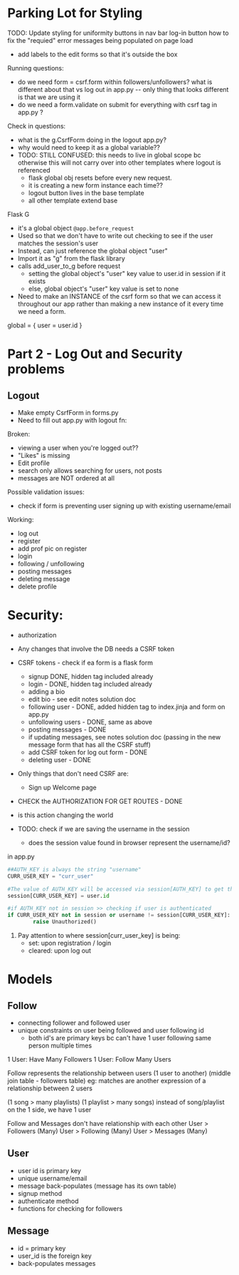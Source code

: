 
# Parking Lot for Styling
TODO: Update styling for uniformity
buttons in nav bar
log-in button
how to fix the "requied" error messages being populated on page load
- add labels to the edit forms so that it's outside the box


Running questions:
- do we need form = csrf.form within followers/unfollowers? what is different about that vs log out in app.py -- only thing that looks different is that we are using it
- do we need a form.validate on submit for everything with csrf tag in app.py ?


Check in questions:
- what is the g.CsrfForm doing in the logout app.py?
- why would need to keep it as a global variable??
- TODO: STILL CONFUSED: this needs to live in global scope bc otherwise this will not carry over into other templates where logout is referenced
    - flask global obj resets before every new request.
    - it is creating a new form instance each time??
    - logout button lives in the base template
    - all other template extend base

Flask G
- it's a global object
`@app.before_request`
- Used so that we don't have to write out checking to see if the user matches the session's user
- Instead, can just reference the global object "user"
- Import it as "g" from the flask library
- calls add_user_to_g before request
    - setting the global object's "user" key value to user.id in session if it exists
    - else, global object's "user" key value is set to none
- Need to make an INSTANCE of the csrf form so that we can access it throughout our app rather than making a new instance of it every time we need a form.

global = {
    user = user.id
}

# Part 2 - Log Out and Security problems

## Logout
- Make empty CsrfForm in forms.py
- Need to fill out app.py with logout fn:


Broken:
- viewing a user when you're logged out??
- "Likes" is missing
- Edit profile
- search only allows searching for users, not posts
- messages are NOT ordered at all

Possible validation issues:
- check if form is preventing user signing up with existing username/email

Working:
- log out
- register
- add prof pic on register
- login
- following / unfollowing
- posting messages
- deleting message
- delete profile

# Security:
- authorization
- Any changes that involve the DB needs a CSRF token
- CSRF tokens - check if ea form is a flask form
    - signup DONE, hidden tag included already
    - login - DONE, hidden tag included already
    - adding a bio
    - edit bio - see edit notes solution doc
    - following user - DONE, added hidden tag to index.jinja and form on app.py
    - unfollowing users - DONE, same as above
    - posting messages - DONE
    - if updating messages, see notes solution doc (passing in the new message form that has all the CSRF stuff)
    - add CSRF token for log out form - DONE
    - deleting user - DONE

- Only things that don't need CSRF are:
    - Sign up Welcome page

- CHECK the AUTHORIZATION FOR GET ROUTES - DONE


- is this action changing the world

- TODO: check if we are saving the username in the session
    -   does the session value found in browser represent the username/id?

in app.py

```python
##AUTH_KEY is always the string "username"
CURR_USER_KEY = "curr_user"

#The value of AUTH_KEY will be accessed via session[AUTH_KEY] to get the username of the instance. This is done on registration / login
session[CURR_USER_KEY] = user.id

#if AUTH_KEY not in session >> checking if user is authenticated
if CURR_USER_KEY not in session or username != session[CURR_USER_KEY]:
        raise Unauthorized()
```
1. Pay attention to where session[curr_user_key] is being:
    - set: upon registration / login
    - cleared: upon log out


# Models

## Follow
- connecting follower and followed user
- unique constraints on user being followed and user following id
    - both id's are primary keys bc can't have 1 user following same person multiple times

1 User: Have Many Followers
1 User: Follow Many Users

Follow represents the relationship between users (1 user to another)
(middle join table - followers table)
eg: matches are another expression of a relationship between 2 users


(1 song > many playlists)
(1 playlist > many songs)
instead of song/playlist on the 1 side, we have 1 user

Follow and Messages don't have relationship with each other
User > Followers (Many)
User > Following (Many)
User > Messages (Many)

## User
- user id is primary key
- unique username/email
- message back-populates (message has its own table)
- signup method
- authenticate method
- functions for checking for followers

## Message
- id = primary key
- user_id is the foreign key
- back-populates messages





